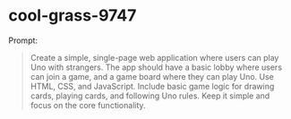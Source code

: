 # cool-grass-9747

Prompt:
> Create a simple, single-page web application where users can play Uno with strangers. The app should have a basic lobby where users can join a game, and a game board where they can play Uno. Use HTML, CSS, and JavaScript. Include basic game logic for drawing cards, playing cards, and following Uno rules. Keep it simple and focus on the core functionality.